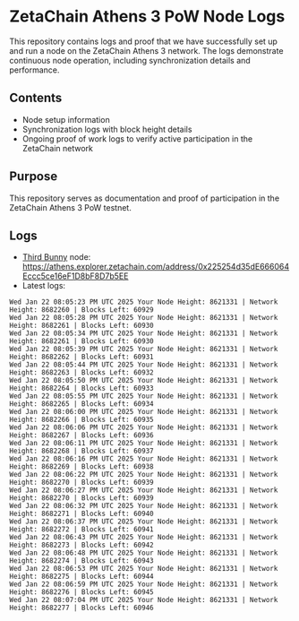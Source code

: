 # ZetaChain Athens 3 PoW Node Logs
This repository contains logs and proof that we have successfully set up and run a node on the ZetaChain Athens 3 network. The logs demonstrate continuous node operation, including synchronization details and performance.

## Contents
- Node setup information
- Synchronization logs with block height details
- Ongoing proof of work logs to verify active participation in the ZetaChain network

## Purpose
This repository serves as documentation and proof of participation in the ZetaChain Athens 3 PoW testnet.

## Logs

- [Third Bunny](https://thirdbunny.xyz/) node: https://athens.explorer.zetachain.com/address/0x225254d35dE666064Eccc5ce16eF1D8bF8D7b5EE
- Latest logs:
```
Wed Jan 22 08:05:23 PM UTC 2025 Your Node Height: 8621331 | Network Height: 8682260 | Blocks Left: 60929
Wed Jan 22 08:05:28 PM UTC 2025 Your Node Height: 8621331 | Network Height: 8682261 | Blocks Left: 60930
Wed Jan 22 08:05:34 PM UTC 2025 Your Node Height: 8621331 | Network Height: 8682261 | Blocks Left: 60930
Wed Jan 22 08:05:39 PM UTC 2025 Your Node Height: 8621331 | Network Height: 8682262 | Blocks Left: 60931
Wed Jan 22 08:05:44 PM UTC 2025 Your Node Height: 8621331 | Network Height: 8682263 | Blocks Left: 60932
Wed Jan 22 08:05:50 PM UTC 2025 Your Node Height: 8621331 | Network Height: 8682264 | Blocks Left: 60933
Wed Jan 22 08:05:55 PM UTC 2025 Your Node Height: 8621331 | Network Height: 8682265 | Blocks Left: 60934
Wed Jan 22 08:06:00 PM UTC 2025 Your Node Height: 8621331 | Network Height: 8682266 | Blocks Left: 60935
Wed Jan 22 08:06:06 PM UTC 2025 Your Node Height: 8621331 | Network Height: 8682267 | Blocks Left: 60936
Wed Jan 22 08:06:11 PM UTC 2025 Your Node Height: 8621331 | Network Height: 8682268 | Blocks Left: 60937
Wed Jan 22 08:06:16 PM UTC 2025 Your Node Height: 8621331 | Network Height: 8682269 | Blocks Left: 60938
Wed Jan 22 08:06:22 PM UTC 2025 Your Node Height: 8621331 | Network Height: 8682270 | Blocks Left: 60939
Wed Jan 22 08:06:27 PM UTC 2025 Your Node Height: 8621331 | Network Height: 8682270 | Blocks Left: 60939
Wed Jan 22 08:06:32 PM UTC 2025 Your Node Height: 8621331 | Network Height: 8682271 | Blocks Left: 60940
Wed Jan 22 08:06:37 PM UTC 2025 Your Node Height: 8621331 | Network Height: 8682272 | Blocks Left: 60941
Wed Jan 22 08:06:43 PM UTC 2025 Your Node Height: 8621331 | Network Height: 8682273 | Blocks Left: 60942
Wed Jan 22 08:06:48 PM UTC 2025 Your Node Height: 8621331 | Network Height: 8682274 | Blocks Left: 60943
Wed Jan 22 08:06:53 PM UTC 2025 Your Node Height: 8621331 | Network Height: 8682275 | Blocks Left: 60944
Wed Jan 22 08:06:59 PM UTC 2025 Your Node Height: 8621331 | Network Height: 8682276 | Blocks Left: 60945
Wed Jan 22 08:07:04 PM UTC 2025 Your Node Height: 8621331 | Network Height: 8682277 | Blocks Left: 60946
```
